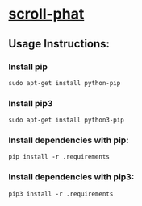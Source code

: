 # [scroll-phat]

## Usage Instructions:

### Install pip
`sudo apt-get install python-pip`

### Install pip3
`sudo apt-get install python3-pip`

### Install dependencies with pip:
`pip install -r .requirements`

### Install dependencies with pip3:
`pip3 install -r .requirements`

[scroll-phat]: https://shop.pimoroni.com/products/scroll-phat